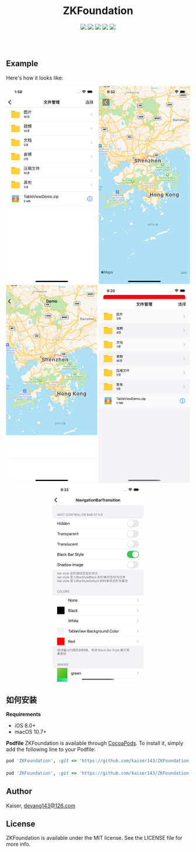 <h1 align="center">
ZKFoundation
</h1>
<p align="center">
<img src="https://img.shields.io/cocoapods/v/ZKFoundation.svg?style=flat" />
<img src="https://img.shields.io/badge/supporting-objectiveC-yellow.svg" />
<img src="https://img.shields.io/badge/license-MIT-brightgreen.svg" />
<img src="https://img.shields.io/badge/platform- iOS -lightgrey.svg" />
<img src="https://img.shields.io/badge/support-iOS 8.0+ -blue.svg?style=flat" />
</p>
<br>
<br>

## Example
Here's how it looks like:

<p align="center">
<img src="https://github.com/kaiser143/ZKFoundation/raw/master/screenshot/screenshot1.png" width = "250">
<img src="https://github.com/kaiser143/ZKFoundation/raw/master/screenshot/screenshot2.png" width = "250">
<img src="https://github.com/kaiser143/ZKFoundation/raw/master/screenshot/screenshot3.png" width = "250">
<img src="https://github.com/kaiser143/ZKFoundation/raw/master/screenshot/screenshot4.png" width = "250">
<img src="https://github.com/kaiser143/ZKFoundation/raw/master/screenshot/screenshot5.png" width = "250">
</p>

## 如何安装
__Requirements__
* iOS 8.0+
* macOS 10.7+

__Podfile__
ZKFoundation is available through [CocoaPods](https://cocoapods.org). To install
it, simply add the following line to your Podfile:

```ruby
pod 'ZKFoundation', :git => 'https://github.com/kaiser143/ZKFoundation.git', :tag => '0.1.8'

pod 'ZKFoundation', :git => 'https://github.com/kaiser143/ZKFoundation.git', :commit => 'xxxx'
```

## Author

Kaiser, deyang143@126.com

## License

ZKFoundation is available under the MIT license. See the LICENSE file for more info.
